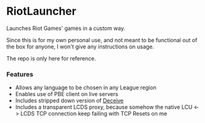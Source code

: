# RiotLauncher

Launches Riot Games' games in a custom way.

Since this is for my own personal use, and not meant to be functional out of the box for anyone, I won't give any instructions on usage.

The repo is only here for reference.

### Features

 - Allows any language to be chosen in any League region
 - Enables use of PBE client on live servers
 - Includes stripped down version of [Deceive](https://github.com/aPinat/Deceive)
 - Includes a transparent LCDS proxy, because somehow the native LCU <-> LCDS TCP connection keep failing with TCP Resets on me
